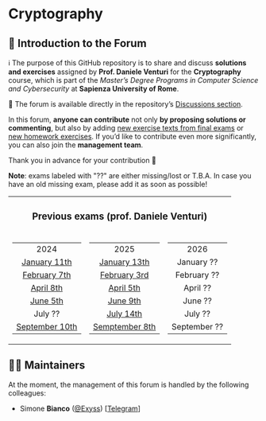 # Cryptography

## 👋 Introduction to the Forum

ℹ️ The purpose of this GitHub repository is to share and discuss **solutions and exercises** assigned by **Prof. Daniele Venturi** for the **Cryptography** course, which is part of the *Master’s Degree Programs in Computer Science and Cybersecurity* at **Sapienza University of Rome**.

💬 The forum is available directly in the repository’s [Discussions section](https://github.com/sapienzastudentsnetwork/cryptography/discussions).
 
In this forum, **anyone can contribute** not only **by proposing solutions or commenting**, but also by adding [new exercise texts from final exams](https://github.com/sapienzastudentsnetwork/cryptography/discussions/new?category=exams) or [new homework exercises](https://github.com/sapienzastudentsnetwork/cryptography/discussions/new?category=exercises). If you’d like to contribute even more significantly, you can also join the **management team**.

Thank you in advance for your contribution 🙌

**Note**: exams labeled with "??" are either missing/lost or T.B.A. In case you have an old missing exam, please add it as soon as possible!

<div align="center">

<table align="center">
    <tr>
        <td colspan="3" align="center">
            <h3> Previous exams (prof. Daniele Venturi) </h3>
        </td>
    </tr>
    <tr>
        <td align="center">
            <table>
                <tr>
                    <td align="center">2024</td>
                </tr>
                <tr>
                    <td align="center"><a href="../../discussions?discussions_q=label%3A&quot;january+11th+2024&quot;"> January 11th </a></td>
                </tr>
                <tr>
                    <td align="center"><a href="../../discussions?discussions_q=label%3A&quot;february+7th+2024&quot;"> February 7th </a></td>
                </tr>
                <tr>
                    <td align="center"><a href="../../discussions?discussions_q=label%3A&quot;april+8th+2024&quot;"> April 8th </a></td>
                </tr>
                <tr>
                    <td align="center"><a href="../../discussions?discussions_q=label%3A&quot;june+5th+2024&quot;"> June 5th </a></td>
                </tr>
                <tr>
                    <td align="center"> July ?? </a></td>
                </tr>
                <tr>
		    		<td align="center"><a href="../../discussions?discussions_q=label%3A&quot;september+10th+2024&quot;"> September 10th </a></td>
		</tr>
            </table>
        </td>
        <td align="center">
            <table>
                <tr>
                    <td align="center">2025</td>
                </tr>
                <tr>
                    <td align="center"><a href="../../discussions?discussions_q=label%3A&quot;january+13th+2025&quot;"> January 13th </a></td>
                </tr>
                <tr>
                    <td align="center"><a href="../../discussions?discussions_q=label%3A&quot;february+3rd+2025&quot;"> February 3rd </a></td>
                </tr>
                <tr>
                    <td align="center"><a href="../../discussions?discussions_q=label%3A&quot;april+5th+2025&quot;"> April 5th </a></td>
                </tr>
                <tr>
                    <td align="center"><a href="../../discussions?discussions_q=label%3A&quot;6+june+9th+2025&quot;"> June 9th </a></td>
                </tr>
                <tr>
                    <td align="center"><a href="../../discussions?discussions_q=label%3A&quot;july+14th+2025&quot;"> July 14th </a></td>
                </tr>
                <tr>
		    		<td align="center"><a href="../../discussions?discussions_q=label%3A&quot;september+8th+2025&quot;"> Semptember 8th </a></td>
        		</tr>
            </table>
        </td>
        <td align="center">
            <table>
                <tr>
                    <td align="center">2026</td>
                </tr>
                <tr>
                    <td align="center"> January ?? </a></td>
                </tr>
                <tr>
                    <td align="center"> February ?? </a></td>
                </tr>
                <tr>
                    <td align="center"> April ?? </a></td>
                </tr>
                <tr>
                    <td align="center"> June ?? </a></td>
                </tr>
                <tr>
                    <td align="center"> July ?? </a></td>
                </tr>
                <tr>
		    		<td align="center"> September ?? </a></td>
        		</tr>
            </table>
        </td>
	</tr>
</table>
</div>

		
## 👷‍♀️ Maintainers

At the moment, the management of this forum is handled by the following colleagues:

- Simone **Bianco** ([@Exyss](https://github.com/Exyss)) [[Telegram](https://t.me/Exyss)]
